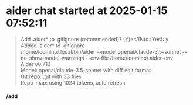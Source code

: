
# aider chat started at 2025-01-15 07:52:11

> Add .aider* to .gitignore (recommended)? (Y)es/(N)o [Yes]: y  
> Added .aider* to .gitignore  
> /home/loomino/.local/bin/aider --model openai/claude-3.5-sonnet --no-show-model-warnings --env-file /home/loomino/.aider-env  
> Aider v0.71.1  
> Model: openai/claude-3.5-sonnet with diff edit format  
> Git repo: .git with 33 files  
> Repo-map: using 1024 tokens, auto refresh  

#### /add  
